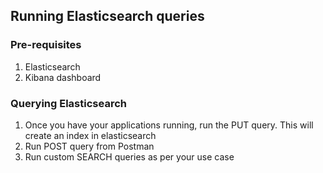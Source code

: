 ## Running Elasticsearch queries

### Pre-requisites
1. Elasticsearch
2. Kibana dashboard

### Querying Elasticsearch
1. Once you have your applications running, run the PUT query. This will create an index in elasticsearch
2. Run POST query from Postman
3. Run custom SEARCH queries as per your use case


